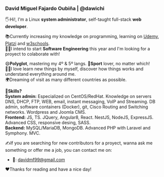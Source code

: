 ### David Miguel Fajardo Oubiña | @dawichi
🖐Hi!, I'm a Linux **system administrator**, self-taught full-stack **web developer**.

📚Currently increasing my knowledge on programming, learning on [Udemy][1], [Platzi][2] and [w3schools][3].  
👨‍💻I intend to start **Software Engineering** this year and I'm looking for a proyect to colaborate with!

😄**Polyglot**, mastering my 4º & 5º langs.
🏀**Sport** lover, no matter which!  
👨‍🔬I love learn new things by myself, discover how things works and understand everything around me.  
🌍Dreaming of visit as many different countries as possible.

📖**Skills?**  
**System admin:** Especialized on CentOS/RedHat. Knowledge on servers DNS, DHCP, FTP, WEB, email, instant messaging, VoIP and Streaming. DB admin, software containers (Docker), git, Cisco Routing and Switching networks. Wordpress and Joomla CMS.  
**Frontend:** JS, TS. JQuery, Angular8, React. NestJS, NodeJS, ExpressJS. Advanced CSS, responsive desing, SASS.   
**Backend:** MySQL/MariaDB, MongoDB. Advanced PHP with Laravel and Symphony. MVC.

✍If you are searching for new contributors for a proyect, wanna ask me something or offer me a job, you can contact me on:
* 📧: davidmf99@gmail.com

♥Thanks for reading and have a nice day!

[1]: https://www.udemy.com/ "udemy.com"
[2]: https://platzi.com/ "platzi.com"
[3]: https://www.w3schools.com/ "w3schools.com"
<!--
**Dawichi/Dawichi** is a ✨ _special_ ✨ repository because its `README.md` (this file) appears on your GitHub profile.

Here are some ideas to get you started:

- 🔭 I’m currently working on ...
- 🌱 I’m currently learning ...
- 👯 I’m looking to collaborate on ...
- 🤔 I’m looking for help with ...
- 💬 Ask me about ...
- 📫 How to reach me: ...
- 😄 Pronouns: ...
- ⚡ Fun fact: ...
-->
